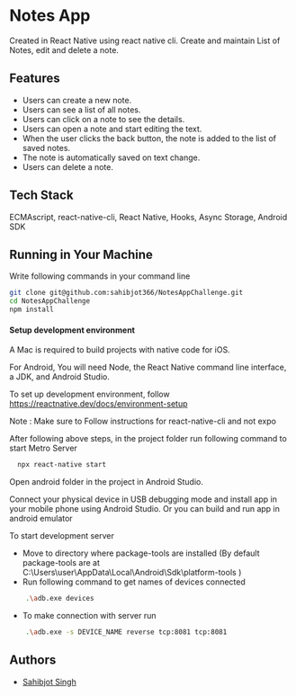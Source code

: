 
# Notes App

Created in React Native using react native cli. Create and maintain List of Notes,
edit and delete a note.






## Features

- Users can create a new note.
- Users can see a list of all notes.
- Users can click on a note to see the details.
- Users can open a note and start editing the text.
- When the user clicks the back button, the note is added to the list of saved notes.
- The note is automatically saved on text change.
- Users can delete a note.


## Tech Stack

ECMAscript, react-native-cli, React Native, Hooks, Async Storage, Android SDK



## Running in Your Machine

Write following commands in your command line
```bash
git clone git@github.com:sahibjot366/NotesAppChallenge.git
cd NotesAppChallenge
npm install
```
#### Setup development environment 

A Mac is required to build projects with native code for iOS.

For Android, You will need Node, the React Native command line interface, a JDK, and Android Studio.

To set  up development environment, follow https://reactnative.dev/docs/environment-setup

Note : Make sure to Follow instructions for react-native-cli and not expo

After following above steps, in the project folder run following command to start Metro Server

```bash
  npx react-native start
```
Open android folder in the project in Android Studio.

Connect your physical device in USB debugging mode and install app in your mobile phone using Android Studio. Or you can build and run app in android emulator

To start development server 
- Move to directory where package-tools are installed (By default package-tools are at C:\Users\user\AppData\Local\Android\Sdk\platform-tools )
- Run following command to get names of devices connected
```bash
    .\adb.exe devices
```
- To make connection with server run
```bash
    .\adb.exe -s DEVICE_NAME reverse tcp:8081 tcp:8081
```




## Authors

- [Sahibjot Singh](https://github.com/sahibjot366)

